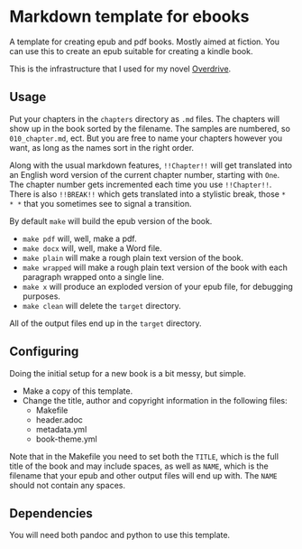 Markdown template for ebooks
=============================

A template for creating epub and pdf books. Mostly aimed at fiction. You can use this to create an epub
suitable for creating a kindle book.

This is the infrastructure that I used for my novel [Overdrive](https://www.amazon.com/gp/product/B0FGY8ZPM7).

Usage
-----
Put your chapters in the `chapters` directory as `.md` files. The chapters will show up in the
book sorted by the filename. The samples are numbered, so `010_chapter.md`, ect. But you are
free to name your chapters however you want, as long as the names sort in the right order.

Along with the usual markdown features, `!!Chapter!!` will get translated into an English word
version of the current chapter number, starting with `One`. The chapter number gets incremented
each time you use `!!Chapter!!`. There is also `!!BREAK!!` which gets translated into a stylistic
break, those `* * *` that you sometimes see to signal a transition.

By default `make` will build the epub version of the book.
- `make pdf` will, well, make a pdf.
- `make docx` will, well, make a Word file.
- `make plain` will make a rough plain text version of the book.
- `make wrapped` will make a rough plain text version of the book with each paragraph wrapped onto a single line.
- `make x` will produce an exploded version of your epub file, for debugging purposes.
- `make clean` will delete the `target` directory.

All of the output files end up in the `target` directory.

Configuring
-----
Doing the initial setup for a new book is a bit messy, but simple.
- Make a copy of this template.
- Change the title, author and copyright information in the following files: 
  - Makefile
  - header.adoc
  - metadata.yml
  - book-theme.yml

Note that in the Makefile you need to set both the `TITLE`, which is the full title of the book and
may include spaces, as well as `NAME`, which is the filename that your epub and other output files
will end up with. The `NAME` should not contain any spaces.

Dependencies
-----
You will need both pandoc and python to use this template.
